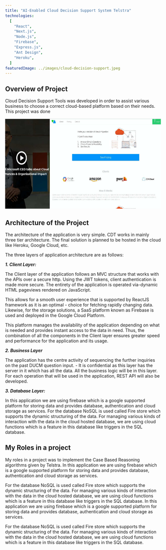 ```yaml
---
title: "AI-Enabled Cloud Decision Support System Telstra"
technologies:
  [
    "React",
    "Next.js",
    "Node.js",
    "Firebase",
    "Express.js",
    "Ant Design",
    "Heroku",
  ]
featuredImage: ../images/cloud-decision-support.jpeg
---
```


## Overview of Project

Cloud Decision Support Tools was developed in order to assist various business to choose a correct cloud-based platform based on their needs. This project was done

![AI-Enabled Cloud Decision Support System](../images/cloud-decision-support.jpeg)

## Architecture of the Project

The architecture of the application is very simple. CDT works in mainly three tier architecture. The final solution is planned to be hosted in the cloud like Heroku, Google Cloud, etc.

The three layers of application architecture are as follows:

***1. Client Layer:***

The Client layer of the application follows an MVC structure that works with the APIs over a secure http. Using the JWT tokens, client authentication is made more secure. The entirety of the application is operated via-dynamic HTML pageviews rendered on JavaScript.

This allows for a smooth user experience that is supported by ReactJS framework as it is an optimal - choice for fetching rapidly changing data. Likewise, for the storage solutions, a SaaS platform known as Firebase is used and deployed in the Google Cloud Platform. 

This platform manages the availability of the application depending on what is needed and provides instant access to the data in need. Thus, the combination of all the components in the Client layer ensures greater speed and performance for the application and its usage.

***2. Business Layer***

The application has the centre activity of sequencing the further inquiries on the past DUCM question input. - It is confidential as this layer has the server in it which has all the data. All the business logic will be in this layer. For each operation that will be used in the application, REST API will also be developed.

***3. Database Layer:***

In this application we are using firebase which is a google supported platform for storing data and provides database, authentication and cloud storage as services. For the database NoSQL is used called Fire store which supports the dynamic structuring of the data. For managing various kinds of interaction with the data in the cloud hosted database, we are using cloud functions which is a feature in this database like triggers in the SQL database.

## My Roles in a project

My roles in a project was to implement the Case Based Reasoning algorithms given by Telstra.
In this application we are using firebase which is a google supported platform for storing data and provides database, authentication and cloud storage as services. 

For the database NoSQL is used called Fire store which supports the dynamic structuring of the data. For managing various kinds of interaction with the data in the cloud hosted database, we are using cloud functions which is a feature in this database like triggers in the SQL database.
In this application we are using firebase which is a google supported platform for storing data and provides database, authentication and cloud storage as services.

 For the database NoSQL is used called Fire store which supports the dynamic structuring of the data. For managing various kinds of interaction with the data in the cloud hosted database, we are using cloud functions which is a feature in this database like triggers in the SQL database.
